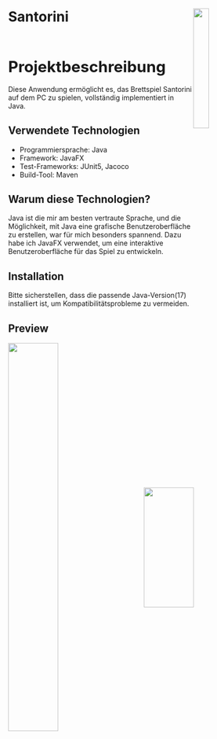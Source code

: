 # Santorini <img align='right' width='25%' height='25%' src='https://th.bing.com/th/id/OIP.2ENefwfII8FTUSQFMZQMdgHaFj?w=225&h=180&c=7&r=0&o=5&dpr=1.4&pid=1.7'>
</br>

###
<span style="font-size: 150%">Projektbeschreibung </span>
---

Diese Anwendung ermöglicht es, das Brettspiel Santorini auf dem PC zu spielen, vollständig implementiert in Java.

###
Verwendete Technologien
---
- Programmiersprache: Java
- Framework: JavaFX
- Test-Frameworks: JUnit5, Jacoco
- Build-Tool: Maven

### 
Warum diese Technologien?
---
Java ist die mir am besten vertraute Sprache, und die Möglichkeit, 
mit Java eine grafische Benutzeroberfläche zu erstellen, war für mich besonders spannend. 
Dazu habe ich JavaFX verwendet, um eine interaktive Benutzeroberfläche für das Spiel zu entwickeln.

### 
Installation
---
Bitte sicherstellen, dass die passende Java-Version(17) installiert ist, um Kompatibilitätsprobleme zu vermeiden.

### 
Preview
---
<img align='left' width='45%' height='45%' src='https://github.com/user-attachments/assets/e8928105-09fc-4233-b27a-03ac65a6f5e4'>
<img align='right' width='45%' height='25%' src='https://github.com/user-attachments/assets/5a4dbfda-368e-4c5e-9415-181645a05c32'>


